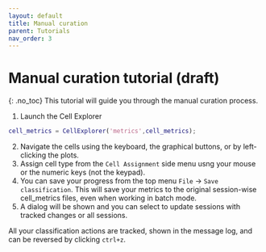 ```yaml
---
layout: default
title: Manual curation
parent: Tutorials
nav_order: 3
---
```

# Manual curation tutorial (draft)
{: .no_toc}
This tutorial will guide you through the manual curation process.

1. Launch the Cell Explorer
```m
cell_metrics = CellExplorer('metrics',cell_metrics); 
```
2. Navigate the cells using the keyboard, the graphical buttons, or by left-clicking the plots. 
3. Assign cell type from the `Cell Assignment` side menu usng your mouse or the numeric keys (not the keypad).
4. You can save your progress from the top menu `File` -> `Save classification`. This will save your metrics to the original session-wise cell_metrics files, even when working in batch mode. 
5. A dialog will be shown and you can select to update sessions with tracked changes or  all sessions.

All your classification actions are tracked, shown in the message log, and can be reversed by clicking `ctrl+z`.

